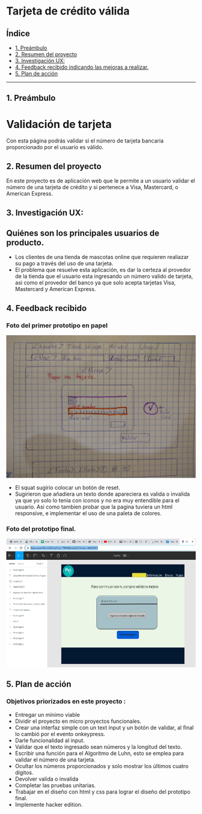 # Tarjeta de crédito válida

## Índice

* [1. Preámbulo](#1-preámbulo)
* [2. Resumen del proyecto](#2-resumen-del-proyecto)
* [3. Investigación UX:](#3-investigacion-ux)
* [4. Feedback recibido indicando las mejoras a realizar.](#4-feedback-recibido)
* [5. Plan de acción](#5-Plan-de-accion)


***

## 1. Preámbulo
# Validación de tarjeta
Con esta página podrás validar si el número de tarjeta bancaria proporcionado por el usuario  es válido.

## 2. Resumen del proyecto

En este proyecto es de  aplicación web que le permite a un usuario validar el número de una tarjeta de crédito y si pertenece a Visa, Mastercard, o American Express.


## 3. Investigación UX:

## Quiénes son los principales usuarios de producto.

* Los clientes de una tienda de mascotas online que requieren realiazar su pago a través del uso de una  tarjeta.
* El problema que resuelve esta aplicación, es dar la certeza al provedor de la tienda  que el usuario esta ingresando un número valido de tarjeta, asi como el provedor del banco ya que solo acepta tarjetas Visa, Mastercard y American Express. 

## 4. Feedback recibido

### Foto del primer prototipo en papel 
![prototipo de Baja fidelidad](https://github.com/VictoriaTejeda/CDMX011-card-validation/blob/master/src/images/prototipo1.jpg)

* El squat sugirio colocar un botón de reset.
* Sugirieron que añadiera un texto donde apareciera es valida o invalida ya que yo solo lo tenia con iconos y no era muy entendible para el usuario. Asi como tambien probar que la pagina tuviera un html responsive, e implementar el uso de una paleta de colores.

 ### Foto del prototipo final.
![prototipo de Baja fidelidad](https://github.com/VictoriaTejeda/CDMX011-card-validation/blob/master/src/images/prototipo2.jpg)


## 5. Plan de acción

### Objetivos priorizados en este proyecto :

* Entregar un mínimo viable
* Dividir el proyecto en micro proyectos funcionales.
* Crear una interfaz simple con un text input y un botón de validar, al final lo cambió por el evento onkeypress.
* Darle funcionalidad al input.
* Validar que el texto ingresado sean números y la longitud del texto.
* Escribir una función para el Algoritmo de Luhn, esto se emplea para validar el número de una tarjeta. 
* Ocultar los números proporcionados y solo mostrar los últimos cuatro dígitos.
* Devolver valida o invalida 
* Completar las pruebas unitarias.
* Trabajar en el diseño con html y css para lograr el diseño del prototipo final.
* Implemente hacker edition.

